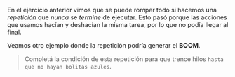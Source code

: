 En el ejercicio anterior vimos que se puede romper todo si hacemos una _repetición_ que _nunca_ se _termine_ de ejecutar. Esto pasó porque las acciones que usamos hacían y deshacían la misma tarea, por lo que no podía llegar al final. 

Veamos otro ejemplo donde la repetición podría generar el **BOOM**.

> Completá la condición de esta repetición para que trence hilos `hasta que no hayan bolitas azules`.